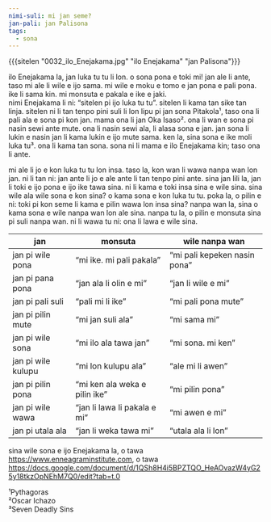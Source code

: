 ```yaml
---
nimi-suli: mi jan seme?
jan-pali: jan Palisona
tags:
  - sona
---
```

{{{sitelen "0032_ilo_Enejakama.jpg" "ilo Enejakama" "jan Palisona"}}}

ilo Enejakama la, jan luka tu tu li lon. o sona pona e toki mi! jan ale li ante, taso mi ale li wile e ijo sama. mi wile e moku e tomo e jan pona e pali pona. ike li sama kin. mi monsuta e pakala e ike e jaki.  
nimi Enejakama li ni: “sitelen pi ijo luka tu tu”. sitelen li kama tan sike tan linja. sitelen ni li tan tenpo pini suli li lon lipu pi jan sona Pitakola¹, taso ona li pali ala e sona pi kon jan. mama ona li jan Oka Isaso². ona li wan e sona pi nasin sewi ante mute. ona li nasin sewi ala, li alasa sona e jan. jan sona li lukin e nasin jan li kama lukin e ijo mute sama. ken la, sina sona e ike moli luka tu³. ona li kama tan sona. sona ni li mama e ilo Enejakama kin; taso ona li ante.

mi ale li jo e kon luka tu tu lon insa. taso la, kon wan li wawa nanpa wan lon jan. ni li tan ni: jan ante li jo e ale ante li tan tenpo pini ante. sina jan lili la, jan li toki e ijo pona e ijo ike tawa sina. ni li kama e toki insa sina e wile sina.
sina wile ala wile sona e kon sina? o kama sona e kon luka tu tu. poka la, o pilin e ni: toki pi kon seme li kama e pilin wawa lon insa sina? nanpa wan la, sina o kama sona e wile nanpa wan lon ale sina. nanpa tu la, o pilin e monsuta sina pi suli nanpa wan. ni li wawa tu ni: ona li lawa e wile sina.


| jan                  | monsuta                                  | wile nanpa wan                |
|----------------------|------------------------------------------|-------------------------------|
| jan pi wile pona     | “mi ike. mi pali pakala”                 | “mi pali kepeken nasin pona”  |
| jan pi pana pona     | “jan ala li olin e mi”                   | “jan li wile e mi”            |
| jan pi pali suli     | “pali mi li ike”                         | “mi pali pona mute”           |
| jan pi pilin mute    | “mi jan suli ala”                        | “mi sama mi”                  |
| jan pi wile sona     | “mi ilo ala tawa jan”                    | “mi sona. mi ken”             |
| jan pi wile kulupu   | “mi lon kulupu ala”                      | “ale mi li awen”              |
| jan pi pilin pona    | “mi ken ala weka e pilin ike”            | “mi pilin pona”               |
| jan pi wile wawa     | “jan li lawa li pakala e mi”             | “mi awen e mi”                |
| jan pi utala ala     | “jan li weka tawa mi”                    | “utala ala li lon”            |

sina wile sona e ijo Enejakama la, o tawa <https://www.enneagraminstitute.com>, o tawa <https://docs.google.com/document/d/1QSh8H4i5BPZTQO_HeAOvazW4yG25y18tkzOpNEhM7Q0/edit?tab=t.0>

¹Pythagoras  
²Oscar Ichazo  
³Seven Deadly Sins  
